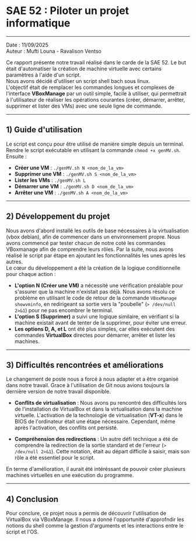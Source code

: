 # SAE 52 : Piloter un projet informatique

---

Date : 11/09/2025  
Auteur : Mufti Louna - Ravalison Ventso

Ce rapport présente notre travail réalisé dans le carde de la SAE 52. Le but était d'automatiser la création de machine virtuelle avec certains paramètres à l'aide d'un script.  
Nous avons décidé d'utiliser un script shell bach sous linux.  
L'objectif était de remplacer les commandes longues et complexes de l'interface **VBoxManage** par un outil simple, facile à utiliser, qui permettrait à l'utilisateur de réaliser les opérations courantes (créer, démarrer, arrêter, supprimer et lister des VMs) avec une seule ligne de commande.

---

## 1) Guide d'utilisation

Le script est conçu pour être utilisé de manière simple depuis un terminal.  
Rendre le script exécutable en utilisant la commande `chmod +x genMV.sh`.  
Ensuite :

* **Créer une VM** : `./genMV.sh N <nom_de_la_vm>`
* **Supprimer une VM** : `./genMV.sh S <nom_de_la_vm>`
* **Lister les VMs** : `./genMV.sh L`
* **Démarrer une VM** : `./genMV.sh D <nom_de_la_vm>`
* **Arrêter une VM** : `./genMV.sh A <nom_de_la_vm>`
 
---

## 2) Développement du projet

Nous avons d'abord installé les outils de base nécessaires à la virtualisation (vbox debian), afin de commencer dans un environnement propre.
Nous avons commencé par tester chacun de notre coté les commandes VBoxmanage afin de comprendre leurs rôles. Par la suite, nous avons réalisé le script par étape en ajoutant les fonctionnalités les unes après les autres.  
Le cœur du développement a été la création de la logique conditionnelle pour chaque action :

* **L'option N (Créer une VM)** a nécessité une vérification préalable pour s'assurer que la machine n'existait pas déjà. Nous avons résolu ce problème en utilisant le code de retour de la commande `VBoxManage showvminfo`, en redirigeant sa sortie vers la "poubelle" (`> /dev/null 2>&1`) pour ne pas encombrer le terminal.
* **L'option S (Supprimer)** a suivi une logique similaire, en vérifiant si la machine existait avant de tenter de la supprimer, pour éviter une erreur.
* **Les options D, A, et L** ont été plus simples, car elles exécutent des commandes **VirtualBox** directes pour démarrer, arrêter et lister les machines.

---

## 3) Difficultés rencontrées et améliorations

Le changement de poste nous a forcé à nous adapter et a être organisé dans notre travail. Grace à l'utilisation de Git nous avions toujours la dernière version de notre travail disponible.

* **Conflits de virtualisation** : Nous avons pu rencontré des difficultés lors de l'installation de VirtualBox et dans la virtualisation dans la machine virtuelle.
L'activation de la technologie de virtualisation (**VT-x**) dans le BIOS de l'ordinateur était une étape nécessaire. Cependant, même après l'activation, des conflits ont persisté.

* **Compréhension des redirections** : Un autre défi technique a été de comprendre la redirection de la sortie standard et de l'erreur (`> /dev/null 2>&1`). Cette notation, était au départ difficile à saisir, mais son rôle a été essentiel pour le script.

En terme d'amélioration, il aurait été intéréssant de pouvoir créer plusieurs machines virtuelles en une exécution du programme.

---

## 4) Conclusion

Pour conclure, ce projet nous a permis de découvrir l'utilisation de VirtualBox via VBoxManage. Il nous a donné l'opportunité d'approfndir les notions du shell comme la gestion d'arguments et les interactions entre le script et l'OS.
